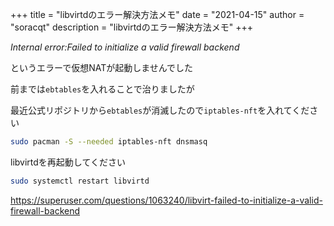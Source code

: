 +++
title = "libvirtdのエラー解決方法メモ"
date = "2021-04-15"
author = "soracqt"
description = "libvirtdのエラー解決方法メモ"
+++

_Internal error:Failed to initialize a valid firewall backend_

というエラーで仮想NATが起動しませんでした

前までは`ebtables`を入れることで治りましたが

最近公式リポジトリから`ebtables`が消滅したので`iptables-nft`を入れてください

```bash
sudo pacman -S --needed iptables-nft dnsmasq
```

libvirtdを再起動してください

```bash
sudo systemctl restart libvirtd
```

https://superuser.com/questions/1063240/libvirt-failed-to-initialize-a-valid-firewall-backend
